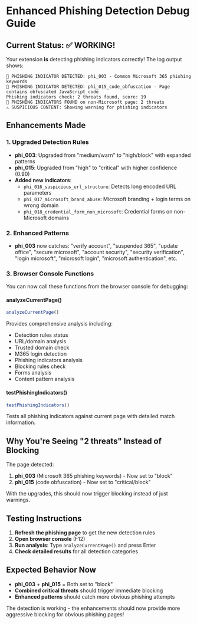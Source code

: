 # Enhanced Phishing Detection Debug Guide

## Current Status: ✅ WORKING!

Your extension **is** detecting phishing indicators correctly! The log output shows:

```
🚨 PHISHING INDICATOR DETECTED: phi_003 - Common Microsoft 365 phishing keywords
🚨 PHISHING INDICATOR DETECTED: phi_015_code_obfuscation - Page contains obfuscated JavaScript code
Phishing indicators check: 2 threats found, score: 19
🚨 PHISHING INDICATORS FOUND on non-Microsoft page: 2 threats
⚠️ SUSPICIOUS CONTENT: Showing warning for phishing indicators
```

## Enhancements Made

### 1. **Upgraded Detection Rules**
- **phi_003**: Upgraded from "medium/warn" to "high/block" with expanded patterns
- **phi_015**: Upgraded from "high" to "critical" with higher confidence (0.90)
- **Added new indicators**:
  - `phi_016_suspicious_url_structure`: Detects long encoded URL parameters
  - `phi_017_microsoft_brand_abuse`: Microsoft branding + login terms on wrong domain
  - `phi_018_credential_form_non_microsoft`: Credential forms on non-Microsoft domains

### 2. **Enhanced Patterns**
- **phi_003** now catches: "verify account", "suspended 365", "update office", "secure microsoft", "account security", "security verification", "login microsoft", "microsoft login", "microsoft authentication", etc.

### 3. **Browser Console Functions**
You can now call these functions from the browser console for debugging:

#### **analyzeCurrentPage()**
```javascript
analyzeCurrentPage()
```
Provides comprehensive analysis including:
- Detection rules status
- URL/domain analysis
- Trusted domain check
- M365 login detection
- Phishing indicators analysis
- Blocking rules check
- Forms analysis
- Content pattern analysis

#### **testPhishingIndicators()**
```javascript
testPhishingIndicators()
```
Tests all phishing indicators against current page with detailed match information.

## Why You're Seeing "2 threats" Instead of Blocking

The page detected:
1. **phi_003** (Microsoft 365 phishing keywords) - Now set to "block"
2. **phi_015** (code obfuscation) - Now set to "critical/block"

With the upgrades, this should now trigger blocking instead of just warnings.

## Testing Instructions

1. **Refresh the phishing page** to get the new detection rules
2. **Open browser console** (F12)
3. **Run analysis**: Type `analyzeCurrentPage()` and press Enter
4. **Check detailed results** for all detection categories

## Expected Behavior Now

- **phi_003** + **phi_015** = Both set to "block"
- **Combined critical threats** should trigger immediate blocking
- **Enhanced patterns** should catch more obvious phishing attempts

The detection is working - the enhancements should now provide more aggressive blocking for obvious phishing pages!
